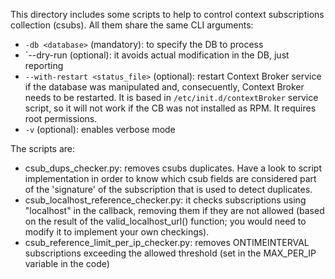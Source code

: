 This directory includes some scripts to help to control context subscriptions collection (csubs). All them share
the same CLI arguments:

* `-db <database>` (mandatory): to specify the DB to process
* `--dry-run (optional): it avoids actual modification in the DB, just reporting
* `--with-restart <status_file>` (optional): restart Context Broker service if the database was manipulated and,
   consecuently, Context Broker needs to be restarted. It is based in `/etc/init.d/contextBroker` service script,
   so it will not work if the CB was not installed as RPM. It requires root permissions.
* `-v` (optional): enables verbose mode

The scripts are:

* csub_dups_checker.py: removes csubs duplicates. Have a look to script implementation in order to know which
  csub fields are considered part of the 'signature' of the subscription that is used to detect duplicates.
* csub_localhost_reference_checker.py: it checks subscriptions using "localhost" in the callback, removing them
  if they are not allowed (based on the result of the valid_localhost_url() function; you would need to modify it
  to implement your own checkings).
* csub_reference_limit_per_ip_checker.py: removes ONTIMEINTERVAL subscriptions exceeding the allowed threshold
  (set in the MAX_PER_IP variable in the code)

